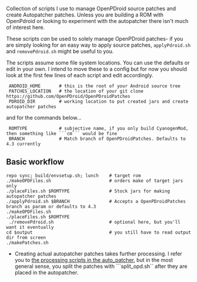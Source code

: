 
Collection of scripts I use to manage OpenPDroid source patches and create Autopatcher patches. Unless you are building a ROM with OpenPdroid or looking to experiment with the autopatcher there isn't much of interest here. 

These scripts _can_ be used to solely manage OpenPDroid patches- if you are simply looking for an easy way to apply source patches, ```applyPdroid.sh``` and ```removePdroid.sh``` might be useful to you.

The scripts assume some file system locations. You can use the defaults or edit in your own. I intend to move these to a config but for now you should look at the first few lines of each script and edit accordingly.

     ANDROID_HOME       # this is the root of your Android source tree
     PATCHES_LOCATION   # the location of your git clone https://github.com/OpenPDroid/OpenPDroidPatches
     PDROID_DIR         # working location to put created jars and create autopatcher patches

and for the commands below...

     ROMTYPE            # subjective name, if you only build CyanogenMod, then something like ```cm``` would be fine
     BRANCH             # Match branch of OpenPDroidPatches. Defaults to 4.3 currently

Basic workflow
----------------------------------------

    repo sync; build/envsetup.sh; lunch    # target rom
    ./makeOPDFiles.sh                      # orders make of target jars only
    ./placeFiles.sh $ROMTYPE               # Stock jars for making autopatcher patches
    ./applyPdroid.sh $BRANCH               # Accepts a OpenPDroidPatches branch as param or defaults to 4.3
    ./makeOPDFiles.sh
    ./placeFiles.sh $ROMTYPE
     ./removePdroid.sh                     # optional here, but you'll want it eventually
    cd $output                             # you still have to read output dir from screen
    ./makePatches.sh

* Creating actual autopatcher patches takes further processing. I refer you to [the processing scripts in the auto_patcher](https://github.com/mateor/auto-patcher/tree/master/ap_scripts), but in the most general sense, you split the patches with ```split_opd.sh`` after they are placed in the autopatcher.

